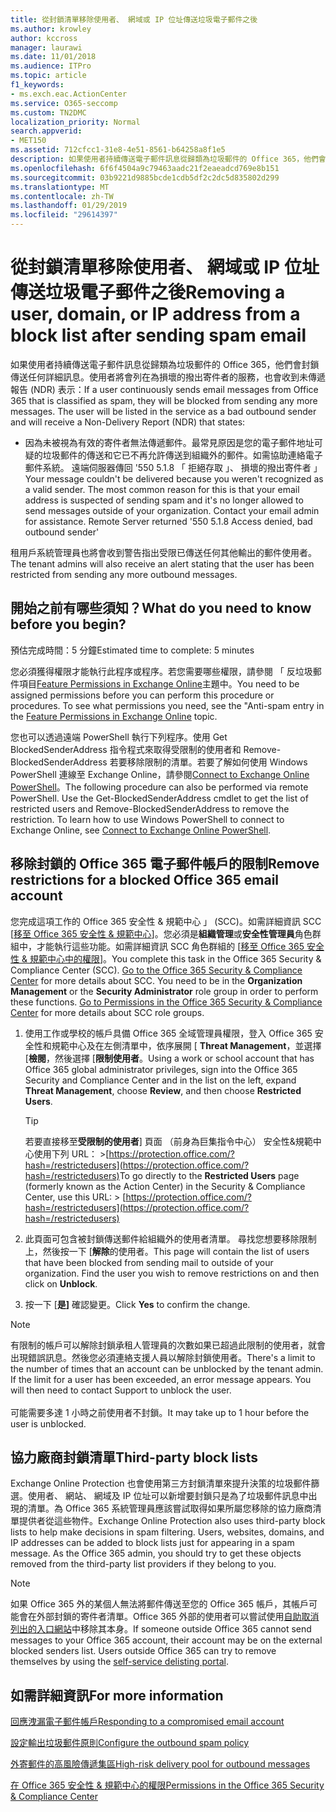 ```yaml
---
title: 從封鎖清單移除使用者、 網域或 IP 位址傳送垃圾電子郵件之後
ms.author: krowley
author: kccross
manager: laurawi
ms.date: 11/01/2018
ms.audience: ITPro
ms.topic: article
f1_keywords:
- ms.exch.eac.ActionCenter
ms.service: O365-seccomp
ms.custom: TN2DMC
localization_priority: Normal
search.appverid:
- MET150
ms.assetid: 712cfcc1-31e8-4e51-8561-b64258a8f1e5
description: 如果使用者持續傳送電子郵件訊息從歸類為垃圾郵件的 Office 365，他們會封鎖傳送任何詳細訊息。
ms.openlocfilehash: 6f6f4504a9c79463aadc21f2eaeadcd769e8b151
ms.sourcegitcommit: 03b9221d9885bcde1cdb5df2c2dc5d835802d299
ms.translationtype: MT
ms.contentlocale: zh-TW
ms.lasthandoff: 01/29/2019
ms.locfileid: "29614397"
---
```

# <a name="removing-a-user-domain-or-ip-address-from-a-block-list-after-sending-spam-email"></a><span data-ttu-id="09f78-103">從封鎖清單移除使用者、 網域或 IP 位址傳送垃圾電子郵件之後</span><span class="sxs-lookup"><span data-stu-id="09f78-103">Removing a user, domain, or IP address from a block list after sending spam email</span></span>

<span data-ttu-id="09f78-p101">如果使用者持續傳送電子郵件訊息從歸類為垃圾郵件的 Office 365，他們會封鎖傳送任何詳細訊息。使用者將會列在為損壞的撥出寄件者的服務，也會收到未傳遞報告 (NDR) 表示：</span><span class="sxs-lookup"><span data-stu-id="09f78-p101">If a user continuously sends email messages from Office 365 that is classified as spam, they will be blocked from sending any more messages. The user will be listed in the service as a bad outbound sender and will receive a Non-Delivery Report (NDR) that states:</span></span>

- <span data-ttu-id="09f78-p102">因為未被視為有效的寄件者無法傳遞郵件。最常見原因是您的電子郵件地址可疑的垃圾郵件的傳送和它已不再允許傳送到組織外的郵件。如需協助連絡電子郵件系統。 遠端伺服器傳回 '550 5.1.8 「 拒絕存取 」、 損壞的撥出寄件者 」</span><span class="sxs-lookup"><span data-stu-id="09f78-p102">Your message couldn't be delivered because you weren't recognized as a valid sender. The most common reason for this is that your email address is suspected of sending spam and it's no longer allowed to send messages outside of your organization. Contact your email admin for assistance.  Remote Server returned '550 5.1.8 Access denied, bad outbound sender'</span></span>

<span data-ttu-id="09f78-110">租用戶系統管理員也將會收到警告指出受限已傳送任何其他輸出的郵件使用者。</span><span class="sxs-lookup"><span data-stu-id="09f78-110">The tenant admins will also receive an alert stating that the user has been restricted from sending any more outbound messages.</span></span>

## <a name="what-do-you-need-to-know-before-you-begin"></a><span data-ttu-id="09f78-111">開始之前有哪些須知？</span><span class="sxs-lookup"><span data-stu-id="09f78-111">What do you need to know before you begin?</span></span>
<span data-ttu-id="09f78-112"><a name="sectionSection0"> </a></span><span class="sxs-lookup"><span data-stu-id="09f78-112"></span></span>

<span data-ttu-id="09f78-113">預估完成時間：5 分鐘</span><span class="sxs-lookup"><span data-stu-id="09f78-113">Estimated time to complete: 5 minutes</span></span>
  
<span data-ttu-id="09f78-p103">您必須獲得權限才能執行此程序或程序。若您需要哪些權限，請參閱 「 反垃圾郵件項目[Feature Permissions in Exchange Online](http://technet.microsoft.com/library/15073ce1-0917-403b-8839-02a2ebc96e16.aspx)主題中。</span><span class="sxs-lookup"><span data-stu-id="09f78-p103">You need to be assigned permissions before you can perform this procedure or procedures. To see what permissions you need, see the "Anti-spam entry in the [Feature Permissions in Exchange Online](http://technet.microsoft.com/library/15073ce1-0917-403b-8839-02a2ebc96e16.aspx) topic.</span></span>

<span data-ttu-id="09f78-p104">您也可以透過遠端 PowerShell 執行下列程序。使用 Get BlockedSenderAddress 指令程式來取得受限制的使用者和 Remove-BlockedSenderAddress 若要移除限制的清單。若要了解如何使用 Windows PowerShell 連線至 Exchange Online，請參閱[Connect to Exchange Online PowerShell](https://go.microsoft.com/fwlink/p/?linkid=396554)。</span><span class="sxs-lookup"><span data-stu-id="09f78-p104">The following procedure can also be performed via remote PowerShell. Use the Get-BlockedSenderAddress cmdlet to get the list of restricted users and Remove-BlockedSenderAddress to remove the restriction. To learn how to use Windows PowerShell to connect to Exchange Online, see [Connect to Exchange Online PowerShell](https://go.microsoft.com/fwlink/p/?linkid=396554).</span></span>

## <a name="remove-restrictions-for-a-blocked-office-365-email-account"></a><span data-ttu-id="09f78-119">移除封鎖的 Office 365 電子郵件帳戶的限制</span><span class="sxs-lookup"><span data-stu-id="09f78-119">Remove restrictions for a blocked Office 365 email account</span></span>

<span data-ttu-id="09f78-p105">您完成這項工作的 Office 365 安全性 & 規範中心 」 (SCC)。如需詳細資訊 SCC [[移至 Office 365 安全性 & 規範中心](go-to-the-securitycompliance-center.md)]。您必須是**組織管理**或**安全性管理員**角色群組中，才能執行這些功能。如需詳細資訊 SCC 角色群組的 [[移至 Office 365 安全性 & 規範中心中的權限](permissions-in-the-security-and-compliance-center.md)]。</span><span class="sxs-lookup"><span data-stu-id="09f78-p105">You complete this task in the Office 365 Security & Compliance Center (SCC). [Go to the Office 365 Security & Compliance Center](go-to-the-securitycompliance-center.md) for more details about SCC. You need to be in the **Organization Management** or the **Security Administrator** role group in order to perform these functions. [Go to Permissions in the Office 365 Security & Compliance Center](permissions-in-the-security-and-compliance-center.md) for more details about SCC role groups.</span></span>

1. <span data-ttu-id="09f78-124">使用工作或學校的帳戶具備 Office 365 全域管理員權限，登入 Office 365 安全性和規範中心及在左側清單中，依序展開 [ **Threat Management**，並選擇 [**檢閱**，然後選擇 [**限制使用者**。</span><span class="sxs-lookup"><span data-stu-id="09f78-124">Using a work or school account that has Office 365 global administrator privileges, sign into the Office 365 Security and Compliance Center and in the list on the left, expand **Threat Management**, choose **Review**, and then choose **Restricted Users**.</span></span>
    
    > [!TIP]
    > <span data-ttu-id="09f78-125">若要直接移至**受限制的使用者**] 頁面 （前身為巨集指令中心） 安全性&amp;規範中心使用下列 URL： >[https://protection.office.com/?hash=/restrictedusers](https://protection.office.com/?hash=/restrictedusers)</span><span class="sxs-lookup"><span data-stu-id="09f78-125">To go directly to the **Restricted Users** page (formerly known as the Action Center) in the Security &amp; Compliance Center, use this URL: > [https://protection.office.com/?hash=/restrictedusers](https://protection.office.com/?hash=/restrictedusers)</span></span>

2. <span data-ttu-id="09f78-p106">此頁面可包含被封鎖傳送郵件給組織外的使用者清單。 尋找您想要移除限制上，然後按一下 [**解除**的使用者。</span><span class="sxs-lookup"><span data-stu-id="09f78-p106">This page will contain the list of users that have been blocked from sending mail to outside of your organization.  Find the user you wish to remove restrictions on and then click on **Unblock**.</span></span>

3. <span data-ttu-id="09f78-128">按一下 [**是]** 確認變更。</span><span class="sxs-lookup"><span data-stu-id="09f78-128">Click **Yes** to confirm the change.</span></span> 
    
> [!NOTE]
> <span data-ttu-id="09f78-p107">有限制的帳戶可以解除封鎖承租人管理員的次數如果已超過此限制的使用者，就會出現錯誤訊息。然後您必須連絡支援人員以解除封鎖使用者。</span><span class="sxs-lookup"><span data-stu-id="09f78-p107">There's a limit to the number of times that an account can be unblocked by the tenant admin. If the limit for a user has been exceeded, an error message appears. You will then need to contact Support to unblock the user.</span></span></br></br> <span data-ttu-id="09f78-131">可能需要多達 1 小時之前使用者不封鎖。</span><span class="sxs-lookup"><span data-stu-id="09f78-131">It may take up to 1 hour before the user is unblocked.</span></span>
  
## <a name="third-party-block-lists"></a><span data-ttu-id="09f78-132">協力廠商封鎖清單</span><span class="sxs-lookup"><span data-stu-id="09f78-132">Third-party block lists</span></span>

<span data-ttu-id="09f78-p108">Exchange Online Protection 也會使用第三方封鎖清單來提升決策的垃圾郵件篩選。使用者、 網站、 網域及 IP 位址可以新增要封鎖只是為了垃圾郵件訊息中出現的清單。為 Office 365 系統管理員應該嘗試取得如果所屬您移除的協力廠商清單提供者從這些物件。</span><span class="sxs-lookup"><span data-stu-id="09f78-p108">Exchange Online Protection also uses third-party block lists to help make decisions in spam filtering. Users, websites, domains, and IP addresses can be added to block lists just for appearing in a spam message. As the Office 365 admin, you should try to get these objects removed from the third-party list providers if they belong to you.</span></span>

> [!NOTE]
> <span data-ttu-id="09f78-p109">如果 Office 365 外的某個人無法將郵件傳送至您的 Office 365 帳戶，其帳戶可能會在外部封鎖的寄件者清單。Office 365 外部的使用者可以嘗試使用[自助取消列出的入口網站](https://docs.microsoft.com/en-us/office365/SecurityCompliance/use-the-delist-portal-to-remove-yourself-from-the-office-365-blocked-senders-lis)中移除其本身。</span><span class="sxs-lookup"><span data-stu-id="09f78-p109">If someone outside Office 365 cannot send messages to your Office 365 account, their account may be on the external blocked senders list. Users outside Office 365 can try to remove themselves by using the [self-service delisting portal](https://docs.microsoft.com/en-us/office365/SecurityCompliance/use-the-delist-portal-to-remove-yourself-from-the-office-365-blocked-senders-lis).</span></span> 

## <a name="for-more-information"></a><span data-ttu-id="09f78-138">如需詳細資訊</span><span class="sxs-lookup"><span data-stu-id="09f78-138">For more information</span></span>

[<span data-ttu-id="09f78-139">回應洩漏電子郵件帳戶</span><span class="sxs-lookup"><span data-stu-id="09f78-139">Responding to a compromised email account</span></span>](responding-to-a-compromised-email-account.md)

[<span data-ttu-id="09f78-140">設定輸出垃圾郵件原則</span><span class="sxs-lookup"><span data-stu-id="09f78-140">Configure the outbound spam policy</span></span>](configure-the-outbound-spam-policy.md)
  
[<span data-ttu-id="09f78-141">外寄郵件的高風險傳遞集區</span><span class="sxs-lookup"><span data-stu-id="09f78-141">High-risk delivery pool for outbound messages</span></span>](high-risk-delivery-pool-for-outbound-messages.md)

[<span data-ttu-id="09f78-142">在 Office 365 安全性 & 規範中心的權限</span><span class="sxs-lookup"><span data-stu-id="09f78-142">Permissions in the Office 365 Security & Compliance Center</span></span>](permissions-in-the-security-and-compliance-center.md)

  


